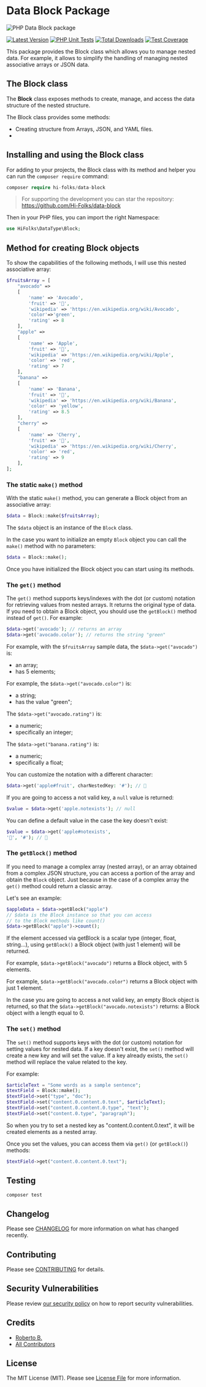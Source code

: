 # Data Block Package

![PHP Data Block package](https://raw.githubusercontent.com/Hi-Folks/data-block/main/cover-data-block.png)

[![Latest Version](https://img.shields.io/packagist/v/hi-folks/data-block.svg?style=for-the-badge)](https://packagist.org/packages/hi-folks/data-block)
[![PHP Unit Tests](https://img.shields.io/github/actions/workflow/status/hi-folks/data-block/run-tests.yml?branch=main&style=for-the-badge)](https://github.com/Hi-Folks/data-block/actions)
[![Total Downloads](https://img.shields.io/packagist/dt/hi-folks/data-block.svg?style=for-the-badge)](https://packagist.org/packages/hi-folks/data-block)
[![Test Coverage](https://raw.githubusercontent.com/Hi-Folks/data-block/main/badge-coverage.svg)](https://packagist.org/packages/hi-folks/data-block)

This package provides the Block class which allows you to manage nested data.
For example, it allows to simplify the handling of managing nested associative arrays or JSON data.

## The Block class

The **Block** class exposes methods to create, manage, and access the data structure of the nested structure.

The Block class provides some methods:
- Creating structure from Arrays, JSON, and YAML files.
-

## Installing and using the Block class

For adding to your projects, the Block class with its method and helper you can run the `composer require` command:

```php
composer require hi-folks/data-block
```

> For supporting the development you can star the repository: https://github.com/Hi-Folks/data-block

Then in your PHP files, you can import the right Namespace:

```php
use HiFolks\DataType\Block;
```

## Method for creating Block objects
To show the capabilities of the following methods, I will use this nested associative array:

```php
$fruitsArray = [
    "avocado" =>
    [
        'name' => 'Avocado',
        'fruit' => '🥑',
        'wikipedia' => 'https://en.wikipedia.org/wiki/Avocado',
        'color'=>'green',
        'rating' => 8
    ],
    "apple" =>
    [
        'name' => 'Apple',
        'fruit' => '🍎',
        'wikipedia' => 'https://en.wikipedia.org/wiki/Apple',
        'color' => 'red',
        'rating' => 7
    ],
    "banana" =>
    [
        'name' => 'Banana',
        'fruit' => '🍌',
        'wikipedia' => 'https://en.wikipedia.org/wiki/Banana',
        'color' => 'yellow',
        'rating' => 8.5
    ],
    "cherry" =>
    [
        'name' => 'Cherry',
        'fruit' => '🍒',
        'wikipedia' => 'https://en.wikipedia.org/wiki/Cherry',
        'color' => 'red',
        'rating' => 9
    ],
];
```

### The static `make()` method
With the static `make()` method, you can generate a Block object from an associative array:
```php
$data = Block::make($fruitsArray);
```
The `$data` object is an instance of the `Block` class.

In the case you want to initialize an empty `Block` object you can call the `make()` method with no parameters:
```php
$data = Block::make();
```
Once you have initialized the Block object you can start using its methods.

### The `get()` method
The `get()` method supports keys/indexes with the dot (or custom) notation for retrieving values from nested arrays.
It returns the original type of data. If you need to obtain a Block object, you should use the `getBlock()` method instead of `get()`.
For example:

```php
$data->get('avocado'); // returns an array
$data->get('avocado.color'); // returns the string "green"
```

For example, with the `$fruitsArray` sample data, the `$data->get("avocado")` is:
- an array;
- has 5 elements;

For example, the `$data->get("avocado.color")` is:
- a string;
- has the value "green";

The `$data->get("avocado.rating")` is:
- a numeric;
- specifically an integer;

The `$data->get("banana.rating")` is:
- a numeric;
- specifically a float;



You can customize the notation with a different character:

```php
$data->get('apple#fruit', charNestedKey: '#'); // 🍎
```

If you are going to access a not valid key, a `null` value is returned:

```php
$value = $data->get('apple.notexists'); // null
```
You can define a default value in the case the key doesn't exist:

```php
$value = $data->get('apple#notexists',
'🫠', '#'); // 🫠
```


### The `getBlock()` method
If you need to manage a complex array (nested array), or an array obtained from a complex JSON structure, you can access a portion of the array and obtain the `Block` object.
Just because in the case of a complex array the `get()` method could return a classic array.

Let's see an example:

```php
$appleData = $data->getBlock("apple")
// $data is the Block instance so that you can access
// to the Block methods like count()
$data->getBlock("apple")->count();
```

If the element accessed via getBlock is a scalar type (integer, float, string...), using `getBlock()` a Block object (with just 1 element) will be returned.

For example, `$data->getBlock("avocado")` returns a Block object, with 5 elements.

For example, `$data->getBlock("avocado.color")` returns a Block object with just 1 element.

In the case you are going to access a not valid key, an empty Block object is returned, so that the `$data->getBlock("avocado.notexists")` returns: a Block object with a length equal to 0.

### The `set()` method
The `set()` method supports keys with the dot (or custom) notation for setting values for nested data.
If a key doesn't exist, the `set()` method will create a new key and will set the value.
If a key already exists, the `set()` method will replace the value related to the key.

For example:

```php
$articleText = "Some words as a sample sentence";
$textField = Block::make();
$textField->set("type", "doc");
$textField->set("content.0.content.0.text", $articleText);
$textField->set("content.0.content.0.type", "text");
$textField->set("content.0.type", "paragraph");
```

So when you try to set a nested key as "content.0.content.0.text", it will be created elements as a nested array.

Once you set the values, you can access them via `get()` (or `getBlock()`) methods:

```php
$textField->get("content.0.content.0.text");
```

## Testing

```bash
composer test
```

## Changelog

Please see [CHANGELOG](CHANGELOG.md) for more information on what has changed recently.

## Contributing

Please see [CONTRIBUTING](.github/CONTRIBUTING.md) for details.

## Security Vulnerabilities

Please review [our security policy](../../security/policy) on how to report security vulnerabilities.

## Credits

- [Roberto B.](https://github.com/roberto-butti)
- [All Contributors](../../contributors)

## License

The MIT License (MIT). Please see [License File](LICENSE.md) for more information.
